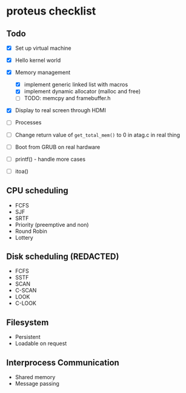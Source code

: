 # proteus checklist
## Todo
- [x] Set up virtual machine
- [x] Hello kernel world
- [x] Memory management
  - [x] implement generic linked list with macros
  - [x] implement dynamic allocator (malloc and free)
  - [ ] TODO: memcpy and framebuffer.h
- [x] Display to real screen through HDMI
- [ ] Processes
- [ ] Change return value of `get_total_mem()` to 0 in atag.c in real thing
- [ ] Boot from GRUB on real hardware

- [ ] printf() - handle more cases
- [ ] itoa()

## CPU scheduling
  * FCFS
  * SJF
  * SRTF
  * Priority (preemptive and non)
  * Round Robin
  * Lottery

## Disk scheduling (REDACTED)
  * FCFS
  * SSTF
  * SCAN
  * C-SCAN
  * LOOK
  * C-LOOK

## Filesystem
  * Persistent
  * Loadable on request

## Interprocess Communication
  * Shared memory
  * Message passing
